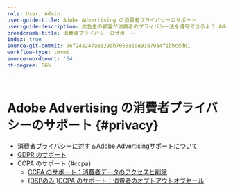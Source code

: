 ```yaml
---
role: User, Admin
user-guide-title: Adobe Advertising の消費者プライバシーのサポート
user-guide-description: 広告主の顧客が消費者のプライバシー法を遵守できるよう Adobe Advertising が提供するセキュリティとプライバシーの制御について説明します。
breadcrumb-title: 消費者プライバシーのサポート
index: true
source-git-commit: 56f24a247ae129ab7050a10e91a79a4f1bbcdd01
workflow-type: tm+mt
source-wordcount: '64'
ht-degree: 56%

---
```



# Adobe Advertising の消費者プライバシーのサポート {#privacy}

+ [消費者プライバシーに対するAdobe Advertisingサポートについて](/help/privacy/home.md)
+ [GDPR のサポート](/help/privacy/gdpr.md)
+ CCPA のサポート {#ccpa}
   + [CCPA のサポート：消費者データのアクセスと削除](/help/privacy/ccpa/ccpa-access-delete.md)
   + [(DSPのみ )CCPA のサポート：消費者のオプトアウトオブセール](/help/privacy/ccpa/ccpa-opt-out-of-sale.md)

